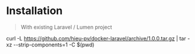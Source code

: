 # Installation

> With existing Laravel / Lumen project

curl -L https://github.com/hieu-pv/docker-laravel/archive/1.0.0.tar.gz | tar -xz --strip-components=1 -C $(pwd)
